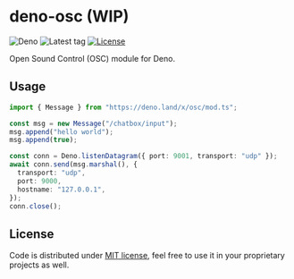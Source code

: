 # deno-osc (WIP)

![Deno](https://img.shields.io/badge/-Deno-4f4f4f?logo=deno&style=flat)
![Latest tag](https://img.shields.io/github/v/tag/gizmo-ds/deno-osc?label=latest)
[![License](https://img.shields.io/github/license/gizmo-ds/deno-osc)](./LICENSE)

Open Sound Control (OSC) module for Deno.

## Usage

```typescript
import { Message } from "https://deno.land/x/osc/mod.ts";

const msg = new Message("/chatbox/input");
msg.append("hello world");
msg.append(true);

const conn = Deno.listenDatagram({ port: 9001, transport: "udp" });
await conn.send(msg.marshal(), {
  transport: "udp",
  port: 9000,
  hostname: "127.0.0.1",
});
conn.close();
```

## License

Code is distributed under [MIT license](./LICENSE), feel free to use it in your proprietary projects as well.
